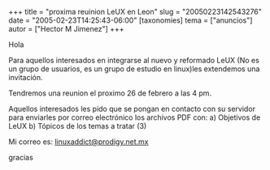 +++
title = "proxima reuinion LeUX en Leon"
slug = "20050223142543276"
date = "2005-02-23T14:25:43-06:00"
[taxonomies]
tema = ["anuncios"]
autor = ["Hector M Jimenez"]
+++

Hola

Para aquellos interesados en integrarse al nuevo y reformado LeUX (No es
un grupo de usuarios, es un grupo de estudio en linux)les extendemos una
invitación.

<!-- more -->
Tendremos una reunion el proximo 26 de febrero a las 4 pm.

Aquellos interesados les pido que se pongan en contacto con su servidor
para enviarles por correo electrónico los archivos PDF con: a) Objetivos
de LeUX b) Tópicos de los temas a tratar (3)

Mi correo es: linuxaddict@prodigy.net.mx

gracias

